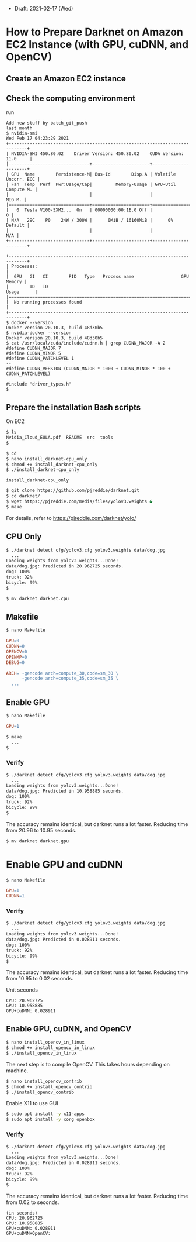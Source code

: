 * Draft: 2021-02-17 (Wed)

# How to Prepare Darknet on Amazon EC2 Instance (with GPU, cuDNN, and OpenCV)

## Create an Amazon EC2 instance


## Check the computing environment
run
```bashvices/en
Add new stuff by batch_git_push
last month
$ nvidia-smi
Wed Feb 17 04:23:29 2021       
+-----------------------------------------------------------------------------+
| NVIDIA-SMI 450.80.02    Driver Version: 450.80.02    CUDA Version: 11.0     |
|-------------------------------+----------------------+----------------------+
| GPU  Name        Persistence-M| Bus-Id        Disp.A | Volatile Uncorr. ECC |
| Fan  Temp  Perf  Pwr:Usage/Cap|         Memory-Usage | GPU-Util  Compute M. |
|                               |                      |               MIG M. |
|===============================+======================+======================|
|   0  Tesla V100-SXM2...  On   | 00000000:00:1E.0 Off |                    0 |
| N/A   29C    P0    24W / 300W |      0MiB / 16160MiB |      0%      Default |
|                               |                      |                  N/A |
+-------------------------------+----------------------+----------------------+
                                                                               
+-----------------------------------------------------------------------------+
| Processes:                                                                  |
|  GPU   GI   CI        PID   Type   Process name                  GPU Memory |
|        ID   ID                                                   Usage      |
|=============================================================================|
|  No running processes found                                                 |
+-----------------------------------------------------------------------------+
$ docker --version
Docker version 20.10.3, build 48d30b5
$ nvidia-docker --version
Docker version 20.10.3, build 48d30b5
$ cat /usr/local/cuda/include/cudnn.h | grep CUDNN_MAJOR -A 2
#define CUDNN_MAJOR 7
#define CUDNN_MINOR 5
#define CUDNN_PATCHLEVEL 1
--
#define CUDNN_VERSION (CUDNN_MAJOR * 1000 + CUDNN_MINOR * 100 + CUDNN_PATCHLEVEL)

#include "driver_types.h"
$ 
```
## Prepare the installation Bash scripts
On EC2

```bash
$ ls
Nvidia_Cloud_EULA.pdf  README  src  tools
$
```

```bash
$ cd
$ nano install_darknet-cpu_only
$ chmod +x install_darknet-cpu_only 
$ ./install_darknet-cpu_only 
```

`install_darknet-cpu_only`
```bash
$ git clone https://github.com/pjreddie/darknet.git
$ cd darknet/
$ wget https://pjreddie.com/media/files/yolov3.weights &
$ make
```
For details, refer to https://pjreddie.com/darknet/yolo/

## CPU Only

```bash
$ ./darknet detect cfg/yolov3.cfg yolov3.weights data/dog.jpg
  ...
Loading weights from yolov3.weights...Done!
data/dog.jpg: Predicted in 20.962725 seconds.
dog: 100%
truck: 92%
bicycle: 99%
$
```

```bash
$ mv darknet darknet.cpu
```

## Makefile

```bash
$ nano Makefile
```
```makefile
GPU=0
CUDNN=0
OPENCV=0
OPENMP=0
DEBUG=0

ARCH= -gencode arch=compute_30,code=sm_30 \
      -gencode arch=compute_35,code=sm_35 \
  ...
```

## Enable GPU
```bash
$ nano Makefile
```

```makefile
GPU=1
```

```bash
$ make
  ...
$
```
### Verify
```bash
$ ./darknet detect cfg/yolov3.cfg yolov3.weights data/dog.jpg
  ...
Loading weights from yolov3.weights...Done!
data/dog.jpg: Predicted in 10.958885 seconds.
dog: 100%
truck: 92%
bicycle: 99%
$
```
The accuracy remains identical, but darknet runs a lot faster.
Reducing time from 20.96 to 10.95 seconds.

```bash
$ mv darknet darknet.gpu
```

# Enable GPU and cuDNN
```bash
$ nano Makefile
```

```makefile
GPU=1
CUDNN=1
```

### Verify
```bash
$ ./darknet detect cfg/yolov3.cfg yolov3.weights data/dog.jpg
  ...
Loading weights from yolov3.weights...Done!
data/dog.jpg: Predicted in 0.028911 seconds.
dog: 100%
truck: 92%
bicycle: 99%
$
```
The accuracy remains identical, but darknet runs a lot faster.
Reducing time from 10.95 to 0.02 seconds.

Unit seconds
```
CPU: 20.962725
GPU: 10.958885
GPU+cuDNN: 0.028911
```

## Enable GPU, cuDNN, and OpenCV

```bash
$ nano install_opencv_in_linux
$ chmod +x install_opencv_in_linux 
$ ./install_opencv_in_linux
```
The next step is to compile OpenCV. This takes hours depending on machine.
```bash
$ nano install_opencv_contrib
$ chmod +x install_opencv_contrib
$ ./install_opencv_contrib
```

Enable X11 to use GUI
```bash
$ sudo apt install -y x11-apps
$ sudo apt install -y xorg openbox
```

### Verify
```bash
$ ./darknet detect cfg/yolov3.cfg yolov3.weights data/dog.jpg
  ...
Loading weights from yolov3.weights...Done!
data/dog.jpg: Predicted in 0.028911 seconds.
dog: 100%
truck: 92%
bicycle: 99%
$
```
The accuracy remains identical, but darknet runs a lot faster.
Reducing time from 0.02 to  seconds.

```
(in seconds)
CPU: 20.962725
GPU: 10.958885
GPU+cuDNN: 0.028911
GPU+cuDNN+OpenCV: 
```

